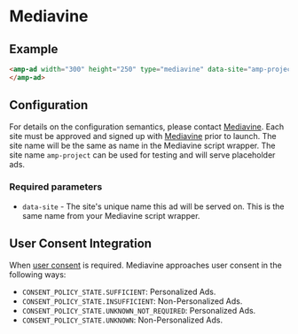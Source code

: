 <!---
Copyright 2016 The AMP HTML Authors. All Rights Reserved.

Licensed under the Apache License, Version 2.0 (the "License");
you may not use this file except in compliance with the License.
You may obtain a copy of the License at

      http://www.apache.org/licenses/LICENSE-2.0

Unless required by applicable law or agreed to in writing, software
distributed under the License is distributed on an "AS-IS" BASIS,
WITHOUT WARRANTIES OR CONDITIONS OF ANY KIND, either express or implied.
See the License for the specific language governing permissions and
limitations under the License.
-->

# Mediavine

## Example

```html
<amp-ad width="300" height="250" type="mediavine" data-site="amp-project">
</amp-ad>
```

## Configuration

For details on the configuration semantics, please contact
[Mediavine](http://www.mediavine.com). Each site must be approved and signed up
with [Mediavine](http://www.mediavine.com) prior to launch. The site name will
be the same as name in the Mediavine script wrapper. The site name `amp-project`
can be used for testing and will serve placeholder ads.

### Required parameters

- `data-site` - The site's unique name this ad will be served on. This is the
  same name from your Mediavine script wrapper.

## User Consent Integration

When
[user consent](https://github.com/ampproject/amphtml/blob/master/extensions/amp-consent/amp-consent.md#blocking-behaviors)
is required. Mediavine approaches user consent in the following ways:

- `CONSENT_POLICY_STATE.SUFFICIENT`: Personalized Ads.
- `CONSENT_POLICY_STATE.INSUFFICIENT`: Non-Personalized Ads.
- `CONSENT_POLICY_STATE.UNKNOWN_NOT_REQUIRED`: Personalized Ads.
- `CONSENT_POLICY_STATE.UNKNOWN`: Non-Personalized Ads.
